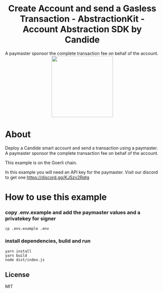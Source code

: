 <!-- PROJECT LOGO -->

<div align="center">
  <h1 align="center">Create Account and send a Gasless Transaction - AbstractionKit - Account Abstraction SDK by Candide</h2>
</div>
A paymaster sponsor the complete transaction fee on behaf of the account.

<div align="center">
<img src="https://user-images.githubusercontent.com/7014833/203773780-04a0c8c0-93a6-43a4-bb75-570cb951dfa0.png" height =200>
</div>

# About

Deploy a Candide smart account and send a transaction using a paymaster. A paymaster sponsor the complete transaction fee on behaf of the account.

This example is on the Goerli chain.

In this example you will need an API key for the paymaster. Visit our discord to get one https://discord.gg/KJSzy2Rqtg

# How to use this example

### copy .env.example and add the paymaster values and a privatekey for signer
```
cp .env.example .env
```

### install dependencies, build and run
```
yarn install
yarn build
node dist/index.js  
```
<!-- LICENSE -->
## License

MIT
